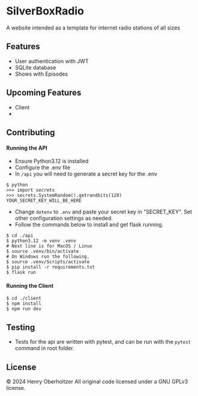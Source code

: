 # SilverBoxRadio

A website intended as a template for internet radio stations of all sizes

## Features
  - User authentication with JWT
  - SQLite database
  - Shows with Episodes

## Upcoming Features
  - Client
  - 

## Contributing

#### Running the API
- Ensure Python3.12 is installed
- Configure the .env file
- In `/api` you will need to generate a secret key for the .env
```
$ python
>>> import secrets
>>> secrets.SystemRandom().getrandbits(128)
YOUR_SECRET_KEY_WILL_BE_HERE
```
- Change `dotenv` to `.env` and paste your secret key in "SECRET_KEY". Set other configuration settings as needed.
- Follow the commands below to install and get flask running.
```
$ cd ./api
$ python3.12 -m venv .venv
# Next line is for MacOS / Linux
$ source .venv/bin/activate
# On Windows run the following.
$ source .venv/Scripts/activate
$ pip install -r requirements.txt
$ flask run
```

#### Running the Client

```
$ cd ./client
$ npm install
$ npm run dev
```

## Testing
- Tests for the api are written with pytest, and can be run with the `pytest` command in root folder.

## License
© 2024 Henry Oberholtzer
All original code licensed under a GNU GPLv3 license.
